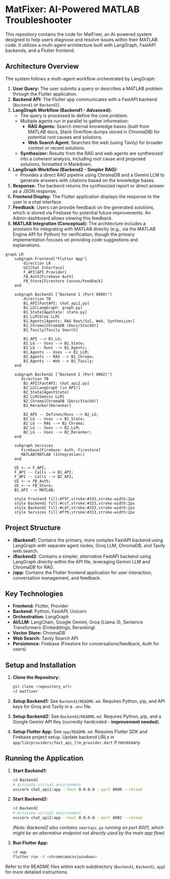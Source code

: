 # MatFixer: AI-Powered MATLAB Troubleshooter

This repository contains the code for MatFixer, an AI-powered system designed to help users diagnose and resolve issues within their MATLAB code. It utilizes a multi-agent architecture built with LangGraph, FastAPI backends, and a Flutter frontend.

## Architecture Overview

The system follows a multi-agent workflow orchestrated by LangGraph:

1. **User Query:** The user submits a query or describes a MATLAB problem through the Flutter application.
2. **Backend API:** The Flutter app communicates with a FastAPI backend (`Backend1` or `Backend2`).
3. **LangGraph Workflow (Backend1 - Advanced):**
    * The query is processed to define the core problem.
    * Multiple agents run in parallel to gather information:
        * **RAG Agents:** Search internal knowledge bases (built from MATLAB docs, Stack Overflow dumps stored in ChromaDB) for potential root causes and solutions.
        * **Web Search Agent:** Searches the web (using Tavily) for broader context or recent solutions.
    * **Synthesizer:** Results from the RAG and web agents are synthesized into a coherent analysis, including root cause and proposed solutions, formatted in Markdown.
4. **LangGraph Workflow (Backend2 - Simpler RAG):**
    * Provides a direct RAG pipeline using ChromaDB and a Gemini LLM to generate answers with citations based on the knowledge bases.
5. **Response:** The backend returns the synthesized report or direct answer as a JSON response.
6. **Frontend Display:** The Flutter application displays the response to the user in a chat interface.
7. **Feedback:** Users can provide feedback on the generated solutions, which is stored via Firebase for potential future improvements. An Admin dashboard allows viewing this feedback.
8. **MATLAB Integration (Conceptual):** The architecture includes a provision for integrating with MATLAB directly (e.g., via the MATLAB Engine API for Python) for verification, though the primary implementation focuses on providing code suggestions and explanations.

```mermaid
graph LR
    subgraph Frontend["Flutter App"]
        direction LR
        UI[Chat Interface]
        F_API[API Provider]
        FB_Auth[Firebase Auth]
        FB_Store[Firestore Convos/Feedback]
    end

    subgraph Backend1 ["Backend 1 (Port 8000)"]
        direction TB
        B1_API[FastAPI: chat_api1.py]
        B1_LG[LangGraph: graph.py]
        B1_State[AppState: state.py]
        B1_LLM[Groq LLM]
        B1_Agents[Agents: RAG Root/Sol, Web, Synthesizer]
        B1_Chroma[ChromaDB (Docs/StackO)]
        B1_Tavily[Tavily Search]

        B1_API --> B1_LG;
        B1_LG -- Uses --> B1_State;
        B1_LG -- Runs --> B1_Agents;
        B1_Agents -- Uses --> B1_LLM;
        B1_Agents -- RAG --> B1_Chroma;
        B1_Agents -- Web --> B1_Tavily;
    end

    subgraph Backend2 ["Backend 2 (Port 8002)"]
       direction TB
        B2_API[FastAPI: chat_api2.py]
        B2_LG[LangGraph (in API)]
        B2_State[AgentState]
        B2_LLM[Gemini LLM]
        B2_Chroma[ChromaDB (Docs/StackO)]
        B2_Reranker[Reranker]

        B2_API -- Defines/Runs --> B2_LG;
        B2_LG -- Uses --> B2_State;
        B2_LG -- RAG --> B2_Chroma;
        B2_LG -- Uses --> B2_LLM;
        B2_LG -- Uses --> B2_Reranker;
    end

    subgraph Services
       Firebase[Firebase: Auth, Firestore]
       MATLAB[MATLAB (Integration)]
    end

    UI <--> F_API;
    F_API -- Calls --> B1_API;
    F_API -- Calls --> B2_API;
    UI <--> FB_Auth;
    UI <--> FB_Store;
    B1_API --> MATLAB;

    style Frontend fill:#f9f,stroke:#333,stroke-width:2px
    style Backend1 fill:#ccf,stroke:#333,stroke-width:2px
    style Backend2 fill:#cdf,stroke:#333,stroke-width:2px
    style Services fill:#ff9,stroke:#333,stroke-width:2px

```

## Project Structure

* **/Backend1**: Contains the primary, more complex FastAPI backend using LangGraph with separate agent nodes, Groq LLM, ChromaDB, and Tavily web search.
* **/Backend2**: Contains a simpler, alternative FastAPI backend using LangGraph directly within the API file, leveraging Gemini LLM and ChromaDB for RAG.
* **/app**: Contains the Flutter frontend application for user interaction, conversation management, and feedback.

## Key Technologies

* **Frontend:** Flutter, Provider
* **Backend:** Python, FastAPI, Uvicorn
* **Orchestration:** LangGraph
* **AI/LLM:** LangChain, Google Gemini, Groq (Llama 3), Sentence Transformers (Embeddings, Reranking)
* **Vector Store:** ChromaDB
* **Web Search:** Tavily Search API
* **Persistence:** Firebase (Firestore for conversations/feedback, Auth for users)

## Setup and Installation

1. **Clone the Repository:**

    ```bash
    git clone <repository_url>
    cd matfixer
    ```

2. **Setup Backend1:** See `Backend1/README.md`. Requires Python, pip, and API keys for Groq and Tavily in a `.env` file.
3. **Setup Backend2:** See `Backend2/README.md`. Requires Python, pip, and a Google Gemini API Key (currently hardcoded - **improvement needed**).
4. **Setup Flutter App:** See `app/README.md`. Requires Flutter SDK and Firebase project setup. Update backend URLs in `app/lib/providers/fast_api_llm_provider.dart` if necessary.

## Running the Application

1. **Start Backend1:**

    ```bash
    cd Backend1
    # Activate virtual environment
    uvicorn chat_api1:app --host 0.0.0.0 --port 8000 --reload
    ```

2. **Start Backend2:**

    ```bash
    cd Backend2
    # Activate virtual environment
    uvicorn chat_api2:app --host 0.0.0.0 --port 8002 --reload
    ```

    *(Note: Backend2 also contains `smartapi.py` running on port 8001, which might be an alternative endpoint not directly used by the main app flow)*
3. **Run Flutter App:**

    ```bash
    cd app
    flutter run -d <chrome|macos|windows>
    ```

Refer to the README files within each subdirectory (`Backend1`, `Backend2`, `app`) for more detailed instructions.
